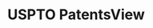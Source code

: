 ---
layout: default
bigquery: https://console.cloud.google.com/bigquery?p=patents-public-data&d=patentsview&page=dataset
citation: Attribution should be given to PatentsView for use, distribution, or derivative
  works.
code: https://github.com/CSSIP-AIR/PatentsView-Code-Snippets/
contributors: USPTO
cost: None
description: 'PatentsView includes US patent data including raw data (summaries, applications,
  pregrant applications), disambugations of inventors and assignees, and inventor
  gender estimates.  Also foreign priority data, # of figures and sheets, and government
  interest statements.'
documentation: https://patentsview.org/query/builder-faqs
last_edit: 04/09/2022, 20:59:49
location: https://patentsview.org/
maintained_by: USPTO
record_creation_timestamp: 12/2/2020 17:20:46
schema_fields:
- organization_id
- inventor_id
- disamb_assignee_id_20200630
- rawlocation_id
- latlong
- symbol_position
- dependent
- disamb_assignee_id_20181127
- disamb_inventor_id_20201229
- disamb_assignee_id_20191008
- county_fips
- gi_statement
- latitude
- level_three
- rel_id
- application_id
- status
- country
- disamb_inventor_id_20200331
- patent_id
- deceased
- term_extension
- male
- action_date
- disclaimer_date
- designation
- disamb_assignee_id_20191231
- relkind
- state
- id
- term_grant
- subgroup
- disamb_inventor_id_20170808
- disamb_inventor_id_20180528
- sequence
- longitude
- _102_date
- name_last
- name_first
- disamb_inventor_id_20181127
- classification_status
- doctype
- reldocno
- number
- disamb_assignee_id_20190312
- ipc_version_indicator
- disamb_inventor_id_20191231
- assignee_id
- _371_date
- length
- disamb_assignee_id_20200331
- disamb_inventor_id_20190820
- title
- classification_level
- mainclass_id
- state_fips
- term_disclaimer
- type
- level_one
- category_id
- level_two
- subsection_id
- num_sheets
- exemplary
- contract_award_number
- abstract
- disamb_inventor_id_20170307
- male_flag
- kind
- classification_value
- date
- classification_data_source
- num
- filename
- sector_title
- f102_date
- publication_number
- field_id
- county
- disamb_inventor_id_20191008
- name
- section
- role
- citation_id
- text
- lawyer_id
- disamb_inventor_id_20200929
- rule_47
- disamb_inventor_id_20171003
- organization
- subclass_id
- disamb_inventor_id_20190312
- ipc_class
- location_id
- group
- num_claims
- disamb_inventor_id_20171226
- city
- fname
- field_title
- country_transformed
- f371_date
- latin_name
- disamb_inventor_id_20200630
- disamb_assignee_id_20190820
- attribution_status
- rawinventor_id
- series_code
- uuid
- lapse_of_patent
- group_id
- main_group
- withdrawn
- section_id
- subgroup_id
- applicant_type
- variety
- disamb_assignee_id_20200929
- lname
- doc_type
- subcategory_id
- subclass
- rawassignee_id
- num_figures
- category
shortname: patentsview
tags:
- disambiguation
- United States
- gender
terms_of_use: Creative Commons Attribution 4.0 International License.
timeframe: 1963-1999
title: USPTO PatentsView
uuid: cf1780b1-e265-4e49-8d1d-83b9cfe0fd9a
---